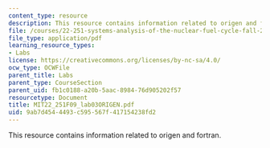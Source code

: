 ```yaml
---
content_type: resource
description: This resource contains information related to origen and fortran.
file: /courses/22-251-systems-analysis-of-the-nuclear-fuel-cycle-fall-2009/9ab7d4544493c595567f417154238fd2_MIT22_251F09_lab03ORIGEN.pdf
file_type: application/pdf
learning_resource_types:
- Labs
license: https://creativecommons.org/licenses/by-nc-sa/4.0/
ocw_type: OCWFile
parent_title: Labs
parent_type: CourseSection
parent_uid: fb1c0188-a20b-5aac-8984-76d905202f57
resourcetype: Document
title: MIT22_251F09_lab03ORIGEN.pdf
uid: 9ab7d454-4493-c595-567f-417154238fd2
---
```

This resource contains information related to origen and fortran.